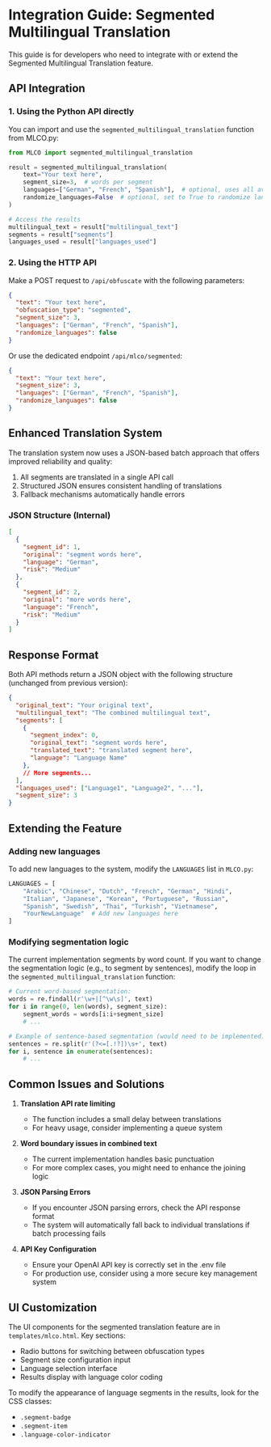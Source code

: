 # Integration Guide: Segmented Multilingual Translation

This guide is for developers who need to integrate with or extend the Segmented Multilingual Translation feature.

## API Integration

### 1. Using the Python API directly

You can import and use the `segmented_multilingual_translation` function from MLCO.py:

```python
from MLCO import segmented_multilingual_translation

result = segmented_multilingual_translation(
    text="Your text here",
    segment_size=3,  # words per segment
    languages=["German", "French", "Spanish"],  # optional, uses all available languages if None
    randomize_languages=False  # optional, set to True to randomize language order
)

# Access the results
multilingual_text = result["multilingual_text"]
segments = result["segments"]
languages_used = result["languages_used"]
```

### 2. Using the HTTP API

Make a POST request to `/api/obfuscate` with the following parameters:

```json
{
  "text": "Your text here",
  "obfuscation_type": "segmented",
  "segment_size": 3,
  "languages": ["German", "French", "Spanish"],
  "randomize_languages": false
}
```

Or use the dedicated endpoint `/api/mlco/segmented`:

```json
{
  "text": "Your text here",
  "segment_size": 3,
  "languages": ["German", "French", "Spanish"],
  "randomize_languages": false
}
```

## Enhanced Translation System

The translation system now uses a JSON-based batch approach that offers improved reliability and quality:

1. All segments are translated in a single API call
2. Structured JSON ensures consistent handling of translations
3. Fallback mechanisms automatically handle errors

### JSON Structure (Internal)

```json
[
  {
    "segment_id": 1,
    "original": "segment words here",
    "language": "German",
    "risk": "Medium"
  },
  {
    "segment_id": 2,
    "original": "more words here",
    "language": "French",
    "risk": "Medium"
  }
]
```

## Response Format

Both API methods return a JSON object with the following structure (unchanged from previous version):

```json
{
  "original_text": "Your original text",
  "multilingual_text": "The combined multilingual text",
  "segments": [
    {
      "segment_index": 0,
      "original_text": "segment words here",
      "translated_text": "translated segment here",
      "language": "Language Name"
    },
    // More segments...
  ],
  "languages_used": ["Language1", "Language2", "..."],
  "segment_size": 3
}
```

## Extending the Feature

### Adding new languages

To add new languages to the system, modify the `LANGUAGES` list in `MLCO.py`:

```python
LANGUAGES = [
    "Arabic", "Chinese", "Dutch", "French", "German", "Hindi", 
    "Italian", "Japanese", "Korean", "Portuguese", "Russian", 
    "Spanish", "Swedish", "Thai", "Turkish", "Vietnamese",
    "YourNewLanguage"  # Add new languages here
]
```

### Modifying segmentation logic

The current implementation segments by word count. If you want to change the segmentation logic (e.g., to segment by sentences), modify the loop in the `segmented_multilingual_translation` function:

```python
# Current word-based segmentation:
words = re.findall(r'\w+|[^\w\s]', text)
for i in range(0, len(words), segment_size):
    segment_words = words[i:i+segment_size]
    # ...

# Example of sentence-based segmentation (would need to be implemented):
sentences = re.split(r'(?<=[.!?])\s+', text)
for i, sentence in enumerate(sentences):
    # ...
```

## Common Issues and Solutions

1. **Translation API rate limiting**
   - The function includes a small delay between translations
   - For heavy usage, consider implementing a queue system

2. **Word boundary issues in combined text**
   - The current implementation handles basic punctuation
   - For more complex cases, you might need to enhance the joining logic

3. **JSON Parsing Errors**
   - If you encounter JSON parsing errors, check the API response format
   - The system will automatically fall back to individual translations if batch processing fails

4. **API Key Configuration**
   - Ensure your OpenAI API key is correctly set in the .env file
   - For production use, consider using a more secure key management system

## UI Customization

The UI components for the segmented translation feature are in `templates/mlco.html`. Key sections:

- Radio buttons for switching between obfuscation types
- Segment size configuration input
- Language selection interface
- Results display with language color coding

To modify the appearance of language segments in the results, look for the CSS classes:
- `.segment-badge`
- `.segment-item`
- `.language-color-indicator`
